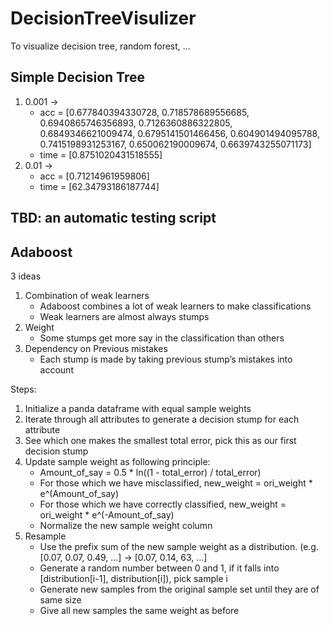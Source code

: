 # DecisionTreeVisulizer
 To visualize decision tree, random forest, ...

## Simple Decision Tree
1. 0.001 -> 
    * acc = [0.677840394330728, 0.718578689556685, 0.6940865746356893, 0.7126360886322805, 0.6849346621009474, 0.6795141501466456, 0.604901494095788, 0.7415198931253167, 0.650062190009674, 0.6639743255071173]
    * time = [0.8751020431518555]
2. 0.01 -> 
    * acc = [0.71214961959806]
    * time = [62.34793186187744]


## TBD: an automatic testing script



## Adaboost
3 ideas
1. Combination of weak learners
    * Adaboost combines a lot of weak learners to make classifications
    * Weak learners are almost always stumps
2. Weight
    * Some stumps get more say in the classification than others
3. Dependency on Previous mistakes
    * Each stump is made by taking previous stump’s mistakes into account

Steps:
1. Initialize a panda dataframe with equal sample weights
2. Iterate through all attributes to generate a decision stump for each attribute
3. See which one makes the smallest total error, pick this as our first decision stump
4. Update sample weight as following principle:
    * Amount_of_say = 0.5 * ln((1 - total_error) / total_error)
    * For those which we have misclassified, new_weight = ori_weight * e^(Amount_of_say)
    * For those which we have correctly classified, new_weight = ori_weight * e^(-Amount_of_say)
    * Normalize the new sample weight column
5. Resample
    * Use the prefix sum of the new sample weight as a distribution. (e.g. [0.07, 0.07, 0.49, ...] -> [0.07, 0.14, 63, ...]
    * Generate a random number between 0 and 1, if it falls into [distribution[i-1], distribution[i]), pick sample i
    * Generate new samples from the original sample set until they are of same size
    * Give all new samples the same weight as before
